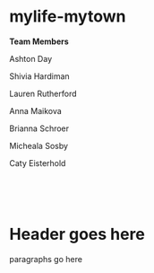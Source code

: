 # mylife-mytown
<p><b>Team Members</b></p>
<p>Ashton Day</p>
<p>Shivia Hardiman</p>
<p>Lauren Rutherford</p>
<p>Anna Maikova</p>
<p>Brianna Schroer</p>
<p>Micheala Sosby</p>
<p>Caty Eisterhold</p>

<!DOCTYPE html>
​
<html>
<head>
  <title>My Life My Town</title>
  <meta charset="utf-8">
  <meta name="author" content="Lauren Rutherford, Micheala Sosby, Brianna Schroer, Caty Eisterhold, Ashton Day, Shivia Hardiman, Anna Maikova">
  <meta name="description" content="My Life, My Town J4502">
  <meta name="viewport" content="width=device-width, initial-scale=1">
 </head>
​
<body>
  <h1>Header goes here</h1>
  <p>paragraphs go here</p>
  <!--This is a comment! It won't show up in the page, just in your source code.-->
</body>

</html>

<head>
<body>
<title>
<footer>&copy;2012 
Brought to you by KBIA and the Columbia Missourian.
</footer>
